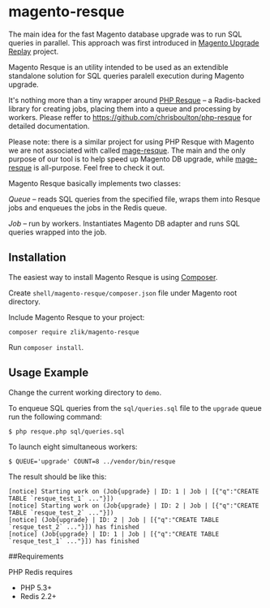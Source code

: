 # magento-resque

The main idea for the fast Magento database upgrade was to run SQL queries in parallel. This approach was first introduced in [Magento Upgrade Replay](https://github.com/magento-ecg/magento-upgrade-replay) project.

Magento Resque is an utility intended to be used as an extendible standalone solution for SQL queries paralell execution during Magento upgrade.

It's nothing more than a tiny wrapper around [PHP Resque](https://github.com/chrisboulton/php-resque) – a Radis-backed library for creating jobs, placing them into a queue and processing by workers. Please reffer to https://github.com/chrisboulton/php-resque for detailed documentation.

Please note: there is a similar project for using PHP Resque with Magento we are not associated with called [mage-resque](https://github.com/ajbonner/mage-resque). The main and the only purpose of our tool is to help speed up Magento DB upgrade, while [mage-resque](https://github.com/ajbonner/mage-resque) is all-purpose. Feel free to check it out.

Magento Resque basically implements two classes:

*Queue* – reads SQL queries from the specified file, wraps them into Resque jobs and enqueues the jobs in the Redis queue.

*Job* – run by workers. Instantiates Magento DB adapter and runs SQL queries wrapped into the job.

## Installation

The easiest way to install Magento Resque is using [Composer](http://getcomposer.org/).

Create `shell/magento-resque/composer.json` file under Magento root directory.

Include Magento Resque to your project:

```
composer require zlik/magento-resque
```
Run `composer install`.

## Usage Example

Change the current working directory to `demo`.

To enqueue SQL queries from the `sql/queries.sql` file to the `upgrade` queue run the following command:
```
$ php resque.php sql/queries.sql
```
To launch eight simultaneous workers:
```
$ QUEUE='upgrade' COUNT=8 ../vendor/bin/resque
```
The result should be like this:
```
[notice] Starting work on (Job{upgrade} | ID: 1 | Job | [{"q":"CREATE TABLE `resque_test_1` ..."}])
[notice] Starting work on (Job{upgrade} | ID: 2 | Job | [{"q":"CREATE TABLE `resque_test_2` ..."}])
[notice] (Job{upgrade} | ID: 2 | Job | [{"q":"CREATE TABLE `resque_test_2` ..."}]) has finished
[notice] (Job{upgrade} | ID: 1 | Job | [{"q":"CREATE TABLE `resque_test_1` ..."}]) has finished

```

##Requirements

PHP Redis requires

* PHP 5.3+
* Redis 2.2+
